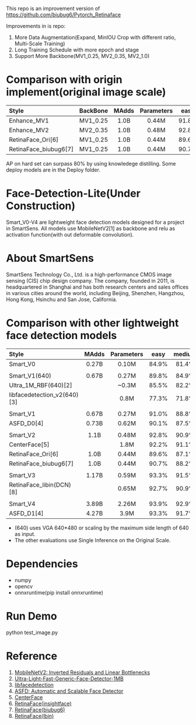 This repo is an improvement version of https://github.com/biubug6/Pytorch_Retinaface

Improvements in is repo:
1. More Data Augmentation(Expand, MinIOU Crop with different ratio, Multi-Scale Training)
2. Long Training Schedule with more epoch and stage
3. Support More Backbone(MV1_0.25, MV2_0.35, MV2_1.0)

# Comparison with origin implement(original image scale)
| Style | BackBone | MAdds | Parameters | easy | medium | hard |
|:-|:-:|:-:|:-:|:-:|:-:|:-:|
| Enhance_MV1 | MV1_0.25 | 1.0B | 0.44M | 91.8% | 90.2% | 76.4% |
| Enhance_MV2 | MV2_0.35 | 1.0B | 0.48M | 92.8% | 90.9% | 79.4% |
| RetinaFace_Ori[6] | MV1_0.25 | 1.0B | 0.44M | 89.6% | 87.1% | 69.1% |
| RetinaFace_biubug6[7] | MV1_0.25 | 1.0B | 0.44M | 90.7% | 88.2% | 73.8% |

AP on hard set can surpass 80% by using knowledege distilling.
Some deploy models are in the Deploy folder.


# Face-Detection-Lite(Under Construction)
Smart_V0-V4 are lightweight face detection models designed for a project in SmartSens.
All models use MobileNetV2[1] as backbone and relu as activation function(with out deformable convolution).

# About SmartSens
SmartSens Technology Co., Ltd. is a high-performance CMOS image sensing (CIS) chip design company. The company, founded in 2011, is headquartered in Shanghai and has both research centers and sales offices in various cities around the world, including Beijing, Shenzhen, Hangzhou, Hong Kong, Hsinchu and San Jose, California.

# Comparison with other lightweight face detection models
| Style | MAdds | Parameters | easy | medium | hard |
|:-|:-:|:-:|:-:|:-:|:-:|
| Smart_V0 | 0.27B | 0.10M | 84.9% | 81.4% | 64.0% |
| |
| Smart_V1(640) | 0.67B | 0.27M | 89.8% | 84.9% | 53.8% |
| Ultra_1M_RBF(640)[2] |   | ~0.3M | 85.5% | 82.2% | 57.9% |
| libfacedetection_v2(640)[3] |  | 0.8M | 77.3% | 71.8% | 48.5% |
| |
| Smart_V1 | 0.67B | 0.27M | 91.0% | 88.8% | 75.4% |
| ASFD_D0[4] | 0.73B | 0.62M | 90.1% | 87.5% | 74.4% |
| |
| Smart_V2 | 1.1B | 0.48M | 92.8% | 90.9% | 79.4% |
| CenterFace[5] |  | 1.8M | 92.2% | 91.1% | 78.2% |
| RetinaFace_Ori[6] | 1.0B | 0.44M | 89.6% | 87.1% | 69.1% |
| RetinaFace_biubug6[7] | 1.0B | 0.44M | 90.7% | 88.2% | 73.8% |
| |
| Smart_V3 | 1.17B | 0.59M | 93.3% | 91.5% | 80.5% |
| RetinaFace_libin(DCN)[8] |  | 0.65M | 92.7% | 90.9% | 80.2% |
| |
| Smart_V4 | 3.89B | 2.26M | 93.9% | 92.9% | 83.7% |
| ASFD_D1[4] | 4.27B | 3.9M | 93.3% | 91.7% | 83.6% |
* (640) uses VGA 640*480 or scaling by the maximum side length of 640 as input. 
* The other evaluations use Single Inference on the Original Scale.

# Dependencies
* numpy
* opencv
* onnxruntime(pip install onnxruntime)

# Run Demo
python test_image.py

# Reference
1. [MobileNetV2: Inverted Residuals and Linear Bottlenecks](https://arxiv.org/abs/1801.04381) 
2. [Ultra-Light-Fast-Generic-Face-Detector-1MB](https://github.com/Linzaer/Ultra-Light-Fast-Generic-Face-Detector-1MB)
3. [libfacedetection](https://github.com/ShiqiYu/libfacedetection)
4. [ASFD: Automatic and Scalable Face Detector](https://arxiv.org/abs/2003.11228) 
5. [CenterFace](https://github.com/Star-Clouds/CenterFace)
6. [RetinaFace(insightface)](https://github.com/deepinsight/insightface)
7. [RetinaFace(biubug6)](https://github.com/biubug6/Pytorch_Retinaface)
8. [RetinaFace(lbin)](https://github.com/lbin/Retinaface_Mobilenet_Pytorch)

